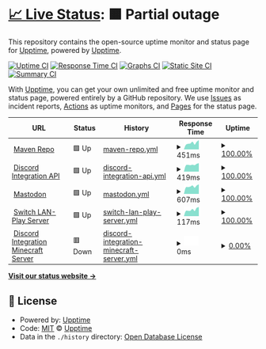 # [📈 Live Status](https://status.erdbeerbaerlp.de): <!--live status--> **🟧 Partial outage**

This repository contains the open-source uptime monitor and status page for [Upptime](https://upptime.js.org), powered by [Upptime](https://github.com/upptime/upptime).

[![Uptime CI](https://github.com/ErdbeerbaerLP/status-page/workflows/Uptime%20CI/badge.svg)](https://github.com/ErdbeerbaerLP/status-page/actions?query=workflow%3A%22Uptime+CI%22)
[![Response Time CI](https://github.com/ErdbeerbaerLP/status-page/workflows/Response%20Time%20CI/badge.svg)](https://github.com/ErdbeerbaerLP/status-page/actions?query=workflow%3A%22Response+Time+CI%22)
[![Graphs CI](https://github.com/ErdbeerbaerLP/status-page/workflows/Graphs%20CI/badge.svg)](https://github.com/ErdbeerbaerLP/status-page/actions?query=workflow%3A%22Graphs+CI%22)
[![Static Site CI](https://github.com/ErdbeerbaerLP/status-page/workflows/Static%20Site%20CI/badge.svg)](https://github.com/ErdbeerbaerLP/status-page/actions?query=workflow%3A%22Static+Site+CI%22)
[![Summary CI](https://github.com/ErdbeerbaerLP/status-page/workflows/Summary%20CI/badge.svg)](https://github.com/ErdbeerbaerLP/status-page/actions?query=workflow%3A%22Summary+CI%22)

With [Upptime](https://upptime.js.org), you can get your own unlimited and free uptime monitor and status page, powered entirely by a GitHub repository. We use [Issues](https://github.com/upptime/upptime/issues) as incident reports, [Actions](https://github.com/ErdbeerbaerLP/status-page/actions) as uptime monitors, and [Pages](https://status.erdbeerbaerlp.de) for the status page.

<!--start: status pages-->
<!-- This summary is generated by Upptime (https://github.com/upptime/upptime) -->
<!-- Do not edit this manually, your changes will be overwritten -->
<!-- prettier-ignore -->
| URL | Status | History | Response Time | Uptime |
| --- | ------ | ------- | ------------- | ------ |
| <img alt="" src="https://icons.duckduckgo.com/ip3/repo.erdbeerbaerlp.de.ico" height="13"> [Maven Repo](https://repo.erdbeerbaerlp.de) | 🟩 Up | [maven-repo.yml](https://github.com/ErdbeerbaerLP/status-page/commits/HEAD/history/maven-repo.yml) | <details><summary><img alt="Response time graph" src="./graphs/maven-repo/response-time-week.png" height="20"> 451ms</summary><br><a href="https://status.erdbeerbaerlp.de/history/maven-repo"><img alt="Response time 495" src="https://img.shields.io/endpoint?url=https%3A%2F%2Fraw.githubusercontent.com%2FErdbeerbaerLP%2Fstatus-page%2FHEAD%2Fapi%2Fmaven-repo%2Fresponse-time.json"></a><br><a href="https://status.erdbeerbaerlp.de/history/maven-repo"><img alt="24-hour response time 649" src="https://img.shields.io/endpoint?url=https%3A%2F%2Fraw.githubusercontent.com%2FErdbeerbaerLP%2Fstatus-page%2FHEAD%2Fapi%2Fmaven-repo%2Fresponse-time-day.json"></a><br><a href="https://status.erdbeerbaerlp.de/history/maven-repo"><img alt="7-day response time 451" src="https://img.shields.io/endpoint?url=https%3A%2F%2Fraw.githubusercontent.com%2FErdbeerbaerLP%2Fstatus-page%2FHEAD%2Fapi%2Fmaven-repo%2Fresponse-time-week.json"></a><br><a href="https://status.erdbeerbaerlp.de/history/maven-repo"><img alt="30-day response time 464" src="https://img.shields.io/endpoint?url=https%3A%2F%2Fraw.githubusercontent.com%2FErdbeerbaerLP%2Fstatus-page%2FHEAD%2Fapi%2Fmaven-repo%2Fresponse-time-month.json"></a><br><a href="https://status.erdbeerbaerlp.de/history/maven-repo"><img alt="1-year response time 495" src="https://img.shields.io/endpoint?url=https%3A%2F%2Fraw.githubusercontent.com%2FErdbeerbaerLP%2Fstatus-page%2FHEAD%2Fapi%2Fmaven-repo%2Fresponse-time-year.json"></a></details> | <details><summary><a href="https://status.erdbeerbaerlp.de/history/maven-repo">100.00%</a></summary><a href="https://status.erdbeerbaerlp.de/history/maven-repo"><img alt="All-time uptime 100.00%" src="https://img.shields.io/endpoint?url=https%3A%2F%2Fraw.githubusercontent.com%2FErdbeerbaerLP%2Fstatus-page%2FHEAD%2Fapi%2Fmaven-repo%2Fuptime.json"></a><br><a href="https://status.erdbeerbaerlp.de/history/maven-repo"><img alt="24-hour uptime 100.00%" src="https://img.shields.io/endpoint?url=https%3A%2F%2Fraw.githubusercontent.com%2FErdbeerbaerLP%2Fstatus-page%2FHEAD%2Fapi%2Fmaven-repo%2Fuptime-day.json"></a><br><a href="https://status.erdbeerbaerlp.de/history/maven-repo"><img alt="7-day uptime 100.00%" src="https://img.shields.io/endpoint?url=https%3A%2F%2Fraw.githubusercontent.com%2FErdbeerbaerLP%2Fstatus-page%2FHEAD%2Fapi%2Fmaven-repo%2Fuptime-week.json"></a><br><a href="https://status.erdbeerbaerlp.de/history/maven-repo"><img alt="30-day uptime 100.00%" src="https://img.shields.io/endpoint?url=https%3A%2F%2Fraw.githubusercontent.com%2FErdbeerbaerLP%2Fstatus-page%2FHEAD%2Fapi%2Fmaven-repo%2Fuptime-month.json"></a><br><a href="https://status.erdbeerbaerlp.de/history/maven-repo"><img alt="1-year uptime 100.00%" src="https://img.shields.io/endpoint?url=https%3A%2F%2Fraw.githubusercontent.com%2FErdbeerbaerLP%2Fstatus-page%2FHEAD%2Fapi%2Fmaven-repo%2Fuptime-year.json"></a></details>
| <img alt="" src="https://cdn.discordapp.com/emojis/1028921787922255872.webp?size=44&quality=lossless" height="13"> [Discord Integration API](https://api.erdbeerbaerlp.de/dcintegration/) | 🟩 Up | [discord-integration-api.yml](https://github.com/ErdbeerbaerLP/status-page/commits/HEAD/history/discord-integration-api.yml) | <details><summary><img alt="Response time graph" src="./graphs/discord-integration-api/response-time-week.png" height="20"> 419ms</summary><br><a href="https://status.erdbeerbaerlp.de/history/discord-integration-api"><img alt="Response time 472" src="https://img.shields.io/endpoint?url=https%3A%2F%2Fraw.githubusercontent.com%2FErdbeerbaerLP%2Fstatus-page%2FHEAD%2Fapi%2Fdiscord-integration-api%2Fresponse-time.json"></a><br><a href="https://status.erdbeerbaerlp.de/history/discord-integration-api"><img alt="24-hour response time 503" src="https://img.shields.io/endpoint?url=https%3A%2F%2Fraw.githubusercontent.com%2FErdbeerbaerLP%2Fstatus-page%2FHEAD%2Fapi%2Fdiscord-integration-api%2Fresponse-time-day.json"></a><br><a href="https://status.erdbeerbaerlp.de/history/discord-integration-api"><img alt="7-day response time 419" src="https://img.shields.io/endpoint?url=https%3A%2F%2Fraw.githubusercontent.com%2FErdbeerbaerLP%2Fstatus-page%2FHEAD%2Fapi%2Fdiscord-integration-api%2Fresponse-time-week.json"></a><br><a href="https://status.erdbeerbaerlp.de/history/discord-integration-api"><img alt="30-day response time 453" src="https://img.shields.io/endpoint?url=https%3A%2F%2Fraw.githubusercontent.com%2FErdbeerbaerLP%2Fstatus-page%2FHEAD%2Fapi%2Fdiscord-integration-api%2Fresponse-time-month.json"></a><br><a href="https://status.erdbeerbaerlp.de/history/discord-integration-api"><img alt="1-year response time 472" src="https://img.shields.io/endpoint?url=https%3A%2F%2Fraw.githubusercontent.com%2FErdbeerbaerLP%2Fstatus-page%2FHEAD%2Fapi%2Fdiscord-integration-api%2Fresponse-time-year.json"></a></details> | <details><summary><a href="https://status.erdbeerbaerlp.de/history/discord-integration-api">100.00%</a></summary><a href="https://status.erdbeerbaerlp.de/history/discord-integration-api"><img alt="All-time uptime 99.97%" src="https://img.shields.io/endpoint?url=https%3A%2F%2Fraw.githubusercontent.com%2FErdbeerbaerLP%2Fstatus-page%2FHEAD%2Fapi%2Fdiscord-integration-api%2Fuptime.json"></a><br><a href="https://status.erdbeerbaerlp.de/history/discord-integration-api"><img alt="24-hour uptime 100.00%" src="https://img.shields.io/endpoint?url=https%3A%2F%2Fraw.githubusercontent.com%2FErdbeerbaerLP%2Fstatus-page%2FHEAD%2Fapi%2Fdiscord-integration-api%2Fuptime-day.json"></a><br><a href="https://status.erdbeerbaerlp.de/history/discord-integration-api"><img alt="7-day uptime 100.00%" src="https://img.shields.io/endpoint?url=https%3A%2F%2Fraw.githubusercontent.com%2FErdbeerbaerLP%2Fstatus-page%2FHEAD%2Fapi%2Fdiscord-integration-api%2Fuptime-week.json"></a><br><a href="https://status.erdbeerbaerlp.de/history/discord-integration-api"><img alt="30-day uptime 100.00%" src="https://img.shields.io/endpoint?url=https%3A%2F%2Fraw.githubusercontent.com%2FErdbeerbaerLP%2Fstatus-page%2FHEAD%2Fapi%2Fdiscord-integration-api%2Fuptime-month.json"></a><br><a href="https://status.erdbeerbaerlp.de/history/discord-integration-api"><img alt="1-year uptime 99.97%" src="https://img.shields.io/endpoint?url=https%3A%2F%2Fraw.githubusercontent.com%2FErdbeerbaerLP%2Fstatus-page%2FHEAD%2Fapi%2Fdiscord-integration-api%2Fuptime-year.json"></a></details>
| <img alt="" src="https://icons.duckduckgo.com/ip3/mastodon.erdbeerbaerlp.de.ico" height="13"> [Mastodon](https://mastodon.erdbeerbaerlp.de) | 🟩 Up | [mastodon.yml](https://github.com/ErdbeerbaerLP/status-page/commits/HEAD/history/mastodon.yml) | <details><summary><img alt="Response time graph" src="./graphs/mastodon/response-time-week.png" height="20"> 607ms</summary><br><a href="https://status.erdbeerbaerlp.de/history/mastodon"><img alt="Response time 622" src="https://img.shields.io/endpoint?url=https%3A%2F%2Fraw.githubusercontent.com%2FErdbeerbaerLP%2Fstatus-page%2FHEAD%2Fapi%2Fmastodon%2Fresponse-time.json"></a><br><a href="https://status.erdbeerbaerlp.de/history/mastodon"><img alt="24-hour response time 768" src="https://img.shields.io/endpoint?url=https%3A%2F%2Fraw.githubusercontent.com%2FErdbeerbaerLP%2Fstatus-page%2FHEAD%2Fapi%2Fmastodon%2Fresponse-time-day.json"></a><br><a href="https://status.erdbeerbaerlp.de/history/mastodon"><img alt="7-day response time 607" src="https://img.shields.io/endpoint?url=https%3A%2F%2Fraw.githubusercontent.com%2FErdbeerbaerLP%2Fstatus-page%2FHEAD%2Fapi%2Fmastodon%2Fresponse-time-week.json"></a><br><a href="https://status.erdbeerbaerlp.de/history/mastodon"><img alt="30-day response time 608" src="https://img.shields.io/endpoint?url=https%3A%2F%2Fraw.githubusercontent.com%2FErdbeerbaerLP%2Fstatus-page%2FHEAD%2Fapi%2Fmastodon%2Fresponse-time-month.json"></a><br><a href="https://status.erdbeerbaerlp.de/history/mastodon"><img alt="1-year response time 622" src="https://img.shields.io/endpoint?url=https%3A%2F%2Fraw.githubusercontent.com%2FErdbeerbaerLP%2Fstatus-page%2FHEAD%2Fapi%2Fmastodon%2Fresponse-time-year.json"></a></details> | <details><summary><a href="https://status.erdbeerbaerlp.de/history/mastodon">100.00%</a></summary><a href="https://status.erdbeerbaerlp.de/history/mastodon"><img alt="All-time uptime 99.55%" src="https://img.shields.io/endpoint?url=https%3A%2F%2Fraw.githubusercontent.com%2FErdbeerbaerLP%2Fstatus-page%2FHEAD%2Fapi%2Fmastodon%2Fuptime.json"></a><br><a href="https://status.erdbeerbaerlp.de/history/mastodon"><img alt="24-hour uptime 100.00%" src="https://img.shields.io/endpoint?url=https%3A%2F%2Fraw.githubusercontent.com%2FErdbeerbaerLP%2Fstatus-page%2FHEAD%2Fapi%2Fmastodon%2Fuptime-day.json"></a><br><a href="https://status.erdbeerbaerlp.de/history/mastodon"><img alt="7-day uptime 100.00%" src="https://img.shields.io/endpoint?url=https%3A%2F%2Fraw.githubusercontent.com%2FErdbeerbaerLP%2Fstatus-page%2FHEAD%2Fapi%2Fmastodon%2Fuptime-week.json"></a><br><a href="https://status.erdbeerbaerlp.de/history/mastodon"><img alt="30-day uptime 100.00%" src="https://img.shields.io/endpoint?url=https%3A%2F%2Fraw.githubusercontent.com%2FErdbeerbaerLP%2Fstatus-page%2FHEAD%2Fapi%2Fmastodon%2Fuptime-month.json"></a><br><a href="https://status.erdbeerbaerlp.de/history/mastodon"><img alt="1-year uptime 99.55%" src="https://img.shields.io/endpoint?url=https%3A%2F%2Fraw.githubusercontent.com%2FErdbeerbaerLP%2Fstatus-page%2FHEAD%2Fapi%2Fmastodon%2Fuptime-year.json"></a></details>
| <img alt="" src="https://icons.duckduckgo.com/ip3/null.ico" height="13"> [Switch LAN-Play Server](erdbeerbaerlp.de) | 🟩 Up | [switch-lan-play-server.yml](https://github.com/ErdbeerbaerLP/status-page/commits/HEAD/history/switch-lan-play-server.yml) | <details><summary><img alt="Response time graph" src="./graphs/switch-lan-play-server/response-time-week.png" height="20"> 117ms</summary><br><a href="https://status.erdbeerbaerlp.de/history/switch-lan-play-server"><img alt="Response time 120" src="https://img.shields.io/endpoint?url=https%3A%2F%2Fraw.githubusercontent.com%2FErdbeerbaerLP%2Fstatus-page%2FHEAD%2Fapi%2Fswitch-lan-play-server%2Fresponse-time.json"></a><br><a href="https://status.erdbeerbaerlp.de/history/switch-lan-play-server"><img alt="24-hour response time 164" src="https://img.shields.io/endpoint?url=https%3A%2F%2Fraw.githubusercontent.com%2FErdbeerbaerLP%2Fstatus-page%2FHEAD%2Fapi%2Fswitch-lan-play-server%2Fresponse-time-day.json"></a><br><a href="https://status.erdbeerbaerlp.de/history/switch-lan-play-server"><img alt="7-day response time 117" src="https://img.shields.io/endpoint?url=https%3A%2F%2Fraw.githubusercontent.com%2FErdbeerbaerLP%2Fstatus-page%2FHEAD%2Fapi%2Fswitch-lan-play-server%2Fresponse-time-week.json"></a><br><a href="https://status.erdbeerbaerlp.de/history/switch-lan-play-server"><img alt="30-day response time 115" src="https://img.shields.io/endpoint?url=https%3A%2F%2Fraw.githubusercontent.com%2FErdbeerbaerLP%2Fstatus-page%2FHEAD%2Fapi%2Fswitch-lan-play-server%2Fresponse-time-month.json"></a><br><a href="https://status.erdbeerbaerlp.de/history/switch-lan-play-server"><img alt="1-year response time 120" src="https://img.shields.io/endpoint?url=https%3A%2F%2Fraw.githubusercontent.com%2FErdbeerbaerLP%2Fstatus-page%2FHEAD%2Fapi%2Fswitch-lan-play-server%2Fresponse-time-year.json"></a></details> | <details><summary><a href="https://status.erdbeerbaerlp.de/history/switch-lan-play-server">100.00%</a></summary><a href="https://status.erdbeerbaerlp.de/history/switch-lan-play-server"><img alt="All-time uptime 100.00%" src="https://img.shields.io/endpoint?url=https%3A%2F%2Fraw.githubusercontent.com%2FErdbeerbaerLP%2Fstatus-page%2FHEAD%2Fapi%2Fswitch-lan-play-server%2Fuptime.json"></a><br><a href="https://status.erdbeerbaerlp.de/history/switch-lan-play-server"><img alt="24-hour uptime 100.00%" src="https://img.shields.io/endpoint?url=https%3A%2F%2Fraw.githubusercontent.com%2FErdbeerbaerLP%2Fstatus-page%2FHEAD%2Fapi%2Fswitch-lan-play-server%2Fuptime-day.json"></a><br><a href="https://status.erdbeerbaerlp.de/history/switch-lan-play-server"><img alt="7-day uptime 100.00%" src="https://img.shields.io/endpoint?url=https%3A%2F%2Fraw.githubusercontent.com%2FErdbeerbaerLP%2Fstatus-page%2FHEAD%2Fapi%2Fswitch-lan-play-server%2Fuptime-week.json"></a><br><a href="https://status.erdbeerbaerlp.de/history/switch-lan-play-server"><img alt="30-day uptime 100.00%" src="https://img.shields.io/endpoint?url=https%3A%2F%2Fraw.githubusercontent.com%2FErdbeerbaerLP%2Fstatus-page%2FHEAD%2Fapi%2Fswitch-lan-play-server%2Fuptime-month.json"></a><br><a href="https://status.erdbeerbaerlp.de/history/switch-lan-play-server"><img alt="1-year uptime 100.00%" src="https://img.shields.io/endpoint?url=https%3A%2F%2Fraw.githubusercontent.com%2FErdbeerbaerLP%2Fstatus-page%2FHEAD%2Fapi%2Fswitch-lan-play-server%2Fuptime-year.json"></a></details>
| <img alt="" src="https://www.minecraft.net/etc.clientlibs/minecraft/clientlibs/main/resources/favicon-32x32.png" height="13"> [Discord Integration Minecraft Server](erdbeerbaerlp.de) | 🟥 Down | [discord-integration-minecraft-server.yml](https://github.com/ErdbeerbaerLP/status-page/commits/HEAD/history/discord-integration-minecraft-server.yml) | <details><summary><img alt="Response time graph" src="./graphs/discord-integration-minecraft-server/response-time-week.png" height="20"> 0ms</summary><br><a href="https://status.erdbeerbaerlp.de/history/discord-integration-minecraft-server"><img alt="Response time 128" src="https://img.shields.io/endpoint?url=https%3A%2F%2Fraw.githubusercontent.com%2FErdbeerbaerLP%2Fstatus-page%2FHEAD%2Fapi%2Fdiscord-integration-minecraft-server%2Fresponse-time.json"></a><br><a href="https://status.erdbeerbaerlp.de/history/discord-integration-minecraft-server"><img alt="24-hour response time 0" src="https://img.shields.io/endpoint?url=https%3A%2F%2Fraw.githubusercontent.com%2FErdbeerbaerLP%2Fstatus-page%2FHEAD%2Fapi%2Fdiscord-integration-minecraft-server%2Fresponse-time-day.json"></a><br><a href="https://status.erdbeerbaerlp.de/history/discord-integration-minecraft-server"><img alt="7-day response time 0" src="https://img.shields.io/endpoint?url=https%3A%2F%2Fraw.githubusercontent.com%2FErdbeerbaerLP%2Fstatus-page%2FHEAD%2Fapi%2Fdiscord-integration-minecraft-server%2Fresponse-time-week.json"></a><br><a href="https://status.erdbeerbaerlp.de/history/discord-integration-minecraft-server"><img alt="30-day response time 0" src="https://img.shields.io/endpoint?url=https%3A%2F%2Fraw.githubusercontent.com%2FErdbeerbaerLP%2Fstatus-page%2FHEAD%2Fapi%2Fdiscord-integration-minecraft-server%2Fresponse-time-month.json"></a><br><a href="https://status.erdbeerbaerlp.de/history/discord-integration-minecraft-server"><img alt="1-year response time 128" src="https://img.shields.io/endpoint?url=https%3A%2F%2Fraw.githubusercontent.com%2FErdbeerbaerLP%2Fstatus-page%2FHEAD%2Fapi%2Fdiscord-integration-minecraft-server%2Fresponse-time-year.json"></a></details> | <details><summary><a href="https://status.erdbeerbaerlp.de/history/discord-integration-minecraft-server">0.00%</a></summary><a href="https://status.erdbeerbaerlp.de/history/discord-integration-minecraft-server"><img alt="All-time uptime 17.47%" src="https://img.shields.io/endpoint?url=https%3A%2F%2Fraw.githubusercontent.com%2FErdbeerbaerLP%2Fstatus-page%2FHEAD%2Fapi%2Fdiscord-integration-minecraft-server%2Fuptime.json"></a><br><a href="https://status.erdbeerbaerlp.de/history/discord-integration-minecraft-server"><img alt="24-hour uptime 0.00%" src="https://img.shields.io/endpoint?url=https%3A%2F%2Fraw.githubusercontent.com%2FErdbeerbaerLP%2Fstatus-page%2FHEAD%2Fapi%2Fdiscord-integration-minecraft-server%2Fuptime-day.json"></a><br><a href="https://status.erdbeerbaerlp.de/history/discord-integration-minecraft-server"><img alt="7-day uptime 0.00%" src="https://img.shields.io/endpoint?url=https%3A%2F%2Fraw.githubusercontent.com%2FErdbeerbaerLP%2Fstatus-page%2FHEAD%2Fapi%2Fdiscord-integration-minecraft-server%2Fuptime-week.json"></a><br><a href="https://status.erdbeerbaerlp.de/history/discord-integration-minecraft-server"><img alt="30-day uptime 0.00%" src="https://img.shields.io/endpoint?url=https%3A%2F%2Fraw.githubusercontent.com%2FErdbeerbaerLP%2Fstatus-page%2FHEAD%2Fapi%2Fdiscord-integration-minecraft-server%2Fuptime-month.json"></a><br><a href="https://status.erdbeerbaerlp.de/history/discord-integration-minecraft-server"><img alt="1-year uptime 17.47%" src="https://img.shields.io/endpoint?url=https%3A%2F%2Fraw.githubusercontent.com%2FErdbeerbaerLP%2Fstatus-page%2FHEAD%2Fapi%2Fdiscord-integration-minecraft-server%2Fuptime-year.json"></a></details>

<!--end: status pages-->

[**Visit our status website →**](https://status.erdbeerbaerlp.de)

## 📄 License

- Powered by: [Upptime](https://github.com/upptime/upptime)
- Code: [MIT](./LICENSE) © [Upptime](https://upptime.js.org)
- Data in the `./history` directory: [Open Database License](https://opendatacommons.org/licenses/odbl/1-0/)
